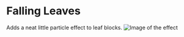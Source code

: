 # Falling Leaves
Adds a neat little particle effect to leaf blocks.
![Image of the effect](https://i.imgur.com/Tek7xJe.gif)
